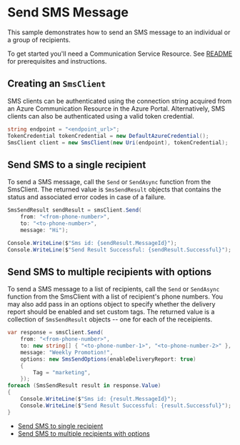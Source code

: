 # Send SMS Message

This sample demonstrates how to send an SMS message to an individual or a group of recipients.

To get started you'll need a Communication Service Resource.  See [README][README] for prerequisites and instructions.

## Creating an `SmsClient`

SMS clients can be authenticated using the connection string acquired from an Azure Communication Resource in the Azure Portal. Alternatively, SMS clients can also be authenticated using a valid token credential.

```C# Snippet:Azure_Communication_Sms_Tests_Samples_CreateSmsClientWithToken
string endpoint = "<endpoint_url>";
TokenCredential tokenCredential = new DefaultAzureCredential();
SmsClient client = new SmsClient(new Uri(endpoint), tokenCredential);
```

## Send SMS to a single recipient

To send a SMS message, call the `Send` or `SendAsync` function from the SmsClient. The returned value is `SmsSendResult` objects that contains the status and associated error codes in case of a failure.

```C# Snippet:Azure_Communication_Sms_Tests_Send
SmsSendResult sendResult = smsClient.Send(
    from: "<from-phone-number>",
    to: "<to-phone-number>",
    message: "Hi");

Console.WriteLine($"Sms id: {sendResult.MessageId}");
Console.WriteLine($"Send Result Successful: {sendResult.Successful}");
```

## Send SMS to multiple recipients with options

To send a SMS message to a list of recipients, call the `Send` or `SendAsync` function from the SmsClient with a list of recipient's phone numbers. You may also add pass in an options object to specify whether the delivery report should be enabled and set custom tags. The returned value is a collection of `SmsSendResult` objects -- one for each of the receipients.

```C# Snippet:Azure_Communication_SmsClient_Send_GroupSmsWithOptions
var response = smsClient.Send(
    from: "<from-phone-number>",
    to: new string[] { "<to-phone-number-1>", "<to-phone-number-2>" },
    message: "Weekly Promotion!",
    options: new SmsSendOptions(enableDeliveryReport: true)
    {
        Tag = "marketing",
    });
foreach (SmsSendResult result in response.Value)
{
    Console.WriteLine($"Sms id: {result.MessageId}");
    Console.WriteLine($"Send Result Successful: {result.Successful}");
}
```
* [Send SMS to single recipient](https://github.com/Azure/azure-sdk-for-net/blob/master/sdk/communication/Azure.Communication.Sms/tests/samples/Sample1_SmsClient.cs)
* [Send SMS to multiple recipients with options](https://github.com/Azure/azure-sdk-for-net/blob/master/sdk/communication/Azure.Communication.Sms/tests/samples/Sample1_SmsClient.cs)

[README]: https://github.com/Azure/azure-sdk-for-net/blob/master/sdk/communication/Azure.Communication.Sms/README.md#getting-started
